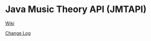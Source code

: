 # Java Music Theory API (JMTAPI)

[Wiki](https://github.com/andrewthehan/jmtapi/wiki)

[Change Log](CHANGELOG.md)
